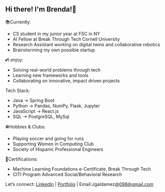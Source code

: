 ## Hi there! I'm Brenda!👋

<!--
**BrendaG04/BrendaG04** is a ✨ _special_ ✨ repository because its `README.md` (this file) appears on your GitHub profile.

Here are some ideas to get you started:
-->
📚Currently:
  - CS student in my junior year at FSC in NY
  - AI Fellow at Break Through Tech Cornell University
  - Research Assistant working on digital twins and collaborative robotics
  - Brainstorming my own possible startup

💕I enjoy:
  - Solving real-world problems through tech
  - Learning new frameworks and tools
  - Collaborating on innovative, impact driven projects

Tech Stack:
  - Java -> Spring Boot
  - Python -> Pandas, NumPy, Flask, Jupyter
  - JavaScript -> React.js
  - SQL -> PostgreSQL, MySql

⚽️Hobbies & Clubs:
  - Playing soccer and going for runs
  - Supporting Women in Computing Club
  - Society of Hispanic Professional Engineers

🏅Certifications:
  - Machine Learning Foundations e-Certificate, Break Through Tech
  - CITI Program Advanced Social/Behavioral Research  

Let’s connect: [LinkedIn](http://www.linkedin.com/in/brenda-galdamez-066500288) | [Portfolio](https://brenwareportfolio.netlify.app) | Email:Jgaldamez@098@gmail.com
